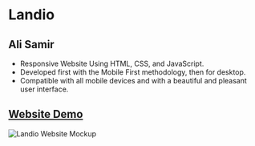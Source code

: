 # Landio

## Ali Samir

- Responsive Website Using HTML, CSS, and JavaScript.
- Developed first with the Mobile First methodology, then for desktop.
- Compatible with all mobile devices and with a beautiful and pleasant user interface.

## [Website Demo](https://alisamirali.github.io/Landio/)

![Landio Website Mockup](https://user-images.githubusercontent.com/62913154/183922620-efbd8a1d-d72a-43d7-adf6-7fabeb834abc.png)
